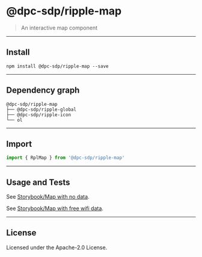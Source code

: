 # @dpc-sdp/ripple-map

> An interactive map component

--------------------------------------------------------------------------------

## Install

```shell
npm install @dpc-sdp/ripple-map --save
```

--------------------------------------------------------------------------------

## Dependency graph

```shell
@dpc-sdp/ripple-map
├── @dpc-sdp/ripple-global
├── @dpc-sdp/ripple-icon
└── ol
```

--------------------------------------------------------------------------------

## Import

```js
import { RplMap } from '@dpc-sdp/ripple-map'
```

--------------------------------------------------------------------------------

## Usage and Tests

See [Storybook/Map with no data](https://ripple.sdp.vic.gov.au/?selectedKind=Molecules/Map&selectedStory=Map%20with%20no%20data).

See [Storybook/Map with free wifi data](https://ripple.sdp.vic.gov.au/?selectedKind=Molecules/Map&selectedStory=Map%20with%20free%20wifi%20data).

--------------------------------------------------------------------------------

## License

Licensed under the Apache-2.0 License.

